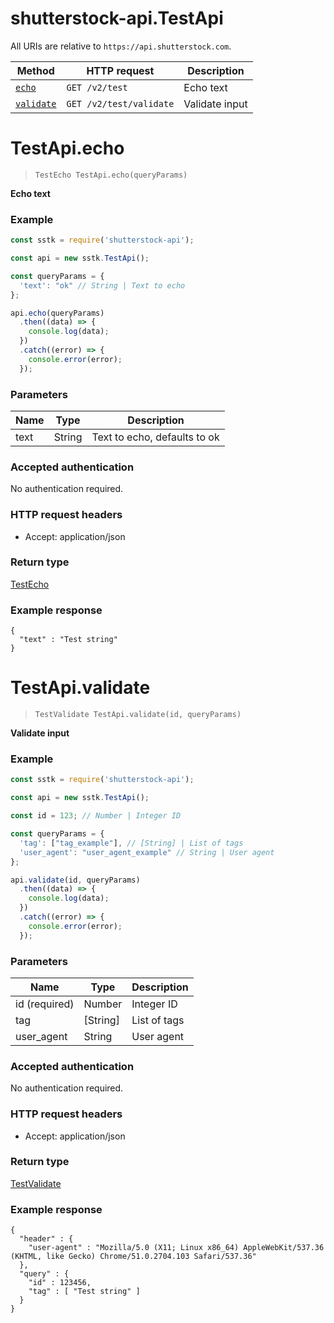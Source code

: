 # shutterstock-api.TestApi

All URIs are relative to `https://api.shutterstock.com`.

Method | HTTP request | Description
------------- | ------------- | -------------
[`echo`](TestApi.md#echo) | `GET /v2/test` | Echo text
[`validate`](TestApi.md#validate) | `GET /v2/test/validate` | Validate input


<a name="echo"></a>
# TestApi.echo
> `TestEcho TestApi.echo(queryParams)`

**Echo text**

### Example

```javascript
const sstk = require('shutterstock-api');

const api = new sstk.TestApi();

const queryParams = { 
  'text': "ok" // String | Text to echo
};

api.echo(queryParams)
  .then((data) => {
    console.log(data);
  })
  .catch((error) => {
    console.error(error);
  });

```

### Parameters


Name | Type | Description
------------- | ------------- | -------------
 text | String| Text to echo, defaults to ok 

### Accepted authentication

No authentication required.

### HTTP request headers



- Accept: application/json

### Return type

[TestEcho](TestEcho.md)

### Example response

```
{
  "text" : "Test string"
}
```

<a name="validate"></a>
# TestApi.validate
> `TestValidate TestApi.validate(id, queryParams)`

**Validate input**

### Example

```javascript
const sstk = require('shutterstock-api');

const api = new sstk.TestApi();

const id = 123; // Number | Integer ID

const queryParams = { 
  'tag': ["tag_example"], // [String] | List of tags
  'user_agent': "user_agent_example" // String | User agent
};

api.validate(id, queryParams)
  .then((data) => {
    console.log(data);
  })
  .catch((error) => {
    console.error(error);
  });

```

### Parameters


Name | Type | Description
------------- | ------------- | -------------
 id (required) | Number| Integer ID 
 tag | [String]| List of tags 
 user_agent | String| User agent 

### Accepted authentication

No authentication required.

### HTTP request headers



- Accept: application/json

### Return type

[TestValidate](TestValidate.md)

### Example response

```
{
  "header" : {
    "user-agent" : "Mozilla/5.0 (X11; Linux x86_64) AppleWebKit/537.36 (KHTML, like Gecko) Chrome/51.0.2704.103 Safari/537.36"
  },
  "query" : {
    "id" : 123456,
    "tag" : [ "Test string" ]
  }
}
```

